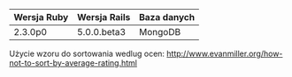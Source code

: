 |Wersja Ruby|Wersja Rails|Baza danych|
|---|---|---|
|2.3.0p0|5.0.0.beta3|MongoDB|

Użycie wzoru do sortowania wedlug ocen:
http://www.evanmiller.org/how-not-to-sort-by-average-rating.html